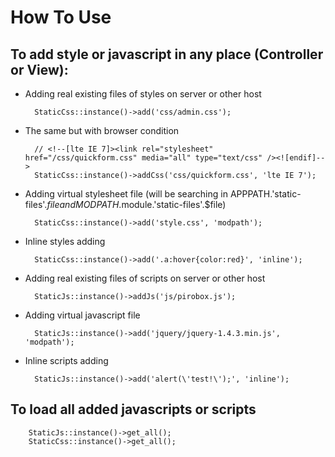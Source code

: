 # How To Use

## To add style or javascript in any place (Controller or View):

* Adding real existing files of styles on server or other host

        StaticCss::instance()->add('css/admin.css');

* The same but with browser condition

        // <!--[lte IE 7]><link rel="stylesheet" href="/css/quickform.css" media="all" type="text/css" /><![endif]-->
        StaticCss::instance()->addCss('css/quickform.css', 'lte IE 7');

* Adding virtual stylesheet file (will be searching in APPPATH.'static-files'.$file and MODPATH.$module.'static-files'.$file)

        StaticCss::instance()->add('style.css', 'modpath');

* Inline styles adding

        StaticCss::instance()->add('.a:hover{color:red}', 'inline');

* Adding real existing files of scripts on server or other host

        StaticJs::instance()->addJs('js/pirobox.js');

* Adding virtual javascript file

        StaticJs::instance()->add('jquery/jquery-1.4.3.min.js', 'modpath');

* Inline scripts adding

        StaticJs::instance()->add('alert(\'test!\');', 'inline');

## To load all added javascripts or scripts

        StaticJs::instance()->get_all();
        StaticCss::instance()->get_all();